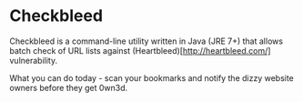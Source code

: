 Checkbleed
================

Checkbleed is a command-line utility written in Java (JRE 7+) that allows batch check of URL lists against (Heartbleed)[http://heartbleed.com/] vulnerability.

What you can do today - scan your bookmarks and notify the dizzy website owners before they get 0wn3d.